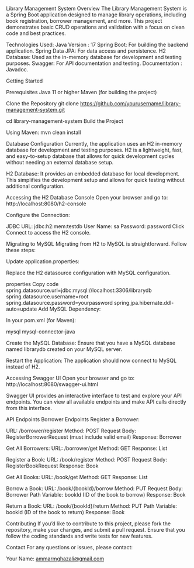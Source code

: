 Library Management System
Overview
The Library Management System is a Spring Boot application designed to manage library operations, including book registration, borrower management, and more. This project demonstrates basic CRUD operations and validation with a focus on clean code and best practices.

Technologies Used:
Java Version : 17
Spring Boot: For building the backend application.
Spring Data JPA: For data access and persistence.
H2 Database: Used as the in-memory database for development and testing purposes.
Swagger: For API documentation and testing.
Documentation : Javadoc.

Getting Started

Prerequisites
Java 11 or higher
Maven (for building the project)

Clone the Repository
git clone https://github.com/yourusername/library-management-system.git

cd library-management-system
Build the Project

Using Maven: mvn clean install

Database Configuration
Currently, the application uses an H2 in-memory database for development and testing purposes. H2 is a lightweight, fast, and easy-to-setup database that allows for quick development cycles without needing an external database setup.

H2 Database: It provides an embedded database for local development. This simplifies the development setup and allows for quick testing without additional configuration.

Accessing the H2 Database Console
Open your browser and go to: http://localhost:8080/h2-console

Configure the Connection:

JDBC URL: jdbc:h2:mem:testdb
User Name: sa
Password: password
Click Connect to access the H2 console.

Migrating to MySQL
Migrating from H2 to MySQL is straightforward. Follow these steps:

Update application.properties:

Replace the H2 datasource configuration with MySQL configuration.

properties
Copy code
spring.datasource.url=jdbc:mysql://localhost:3306/librarydb
spring.datasource.username=root
spring.datasource.password=yourpassword
spring.jpa.hibernate.ddl-auto=update
Add MySQL Dependency:

In your pom.xml (for Maven):

<dependency>
    <groupId>mysql</groupId>
    <artifactId>mysql-connector-java</artifactId>
</dependency>

Create the MySQL Database:
Ensure that you have a MySQL database named librarydb created on your MySQL server.

Restart the Application:
The application should now connect to MySQL instead of H2.

Accessing Swagger UI
Open your browser and go to: http://localhost:8080/swagger-ui.html

Swagger UI provides an interactive interface to test and explore your API endpoints. You can view all available endpoints and make API calls directly from this interface.

API Endpoints
Borrower Endpoints
Register a Borrower:

URL: /borrower/register
Method: POST
Request Body: RegisterBorrowerRequest (must include valid email)
Response: Borrower

Get All Borrowers:
URL: /borrower/get
Method: GET
Response: List<Borrower>

Register a Book:
URL: /book/register
Method: POST
Request Body: RegisterBookRequest
Response: Book

Get All Books:
URL: /book/get
Method: GET
Response: List<Book>

Borrow a Book:
URL: /book/{bookId}/borrow
Method: PUT
Request Body: Borrower
Path Variable: bookId (ID of the book to borrow)
Response: Book

Return a Book:
URL: /book/{bookId}/return
Method: PUT
Path Variable: bookId (ID of the book to return)
Response: Book

Contributing
If you’d like to contribute to this project, please fork the repository, make your changes, and submit a pull request. Ensure that you follow the coding standards and write tests for new features.

Contact
For any questions or issues, please contact:

Your Name: ammarmghazali@gmail.com
